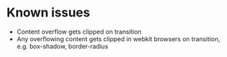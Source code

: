 # Known issues

- Content overflow gets clipped on transition
- Any overflowing content gets clipped in webkit browsers on transition, e.g. box-shadow, border-radius
